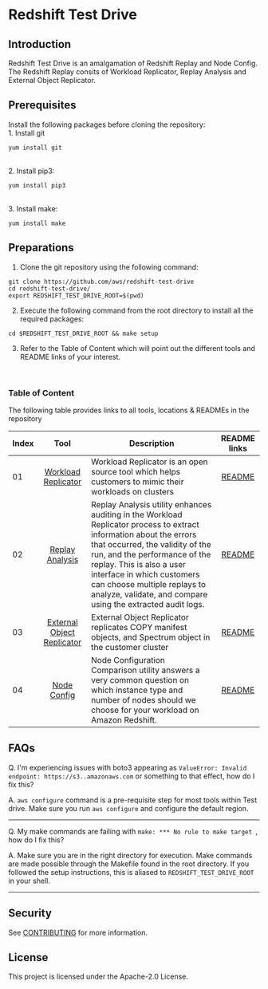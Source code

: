 # Redshift Test Drive

## Introduction
Redshift Test Drive is an amalgamation of Redshift Replay and Node Config. The Redshift Replay consits of Workload Replicator, Replay Analysis and External Object Replicator.

## Prerequisites
Install the following packages before cloning the repository:
<br>1. Install git
<br> 
```
yum install git
```
 <br>2. Install pip3:
 <br>
 ```
 yum install pip3
 ```
 <br>3. Install make:
 <br>
 ```
 yum install make
 ```

 ## Preparations
 01. Clone the git repository using the following command:
 
 ```
 git clone https://github.com/aws/redshift-test-drive
 cd redshift-test-drive/
 export REDSHIFT_TEST_DRIVE_ROOT=$(pwd)
 ```
 02. Execute the following command from the root directory to install all the required packages:
 ```
 cd $REDSHIFT_TEST_DRIVE_ROOT && make setup
 ```
 03. Refer to the Table of Content which will point out the different tools and README links of your interest.


<br>

### Table of Content
The following table provides links to all tools, locations & READMEs in the repository



| Index |                             Tool                              | Description | README links|
| ----- |:-------------------------------------------------------------:|-------| :-------: |
| 01|                 [Workload Replicator](/core)                  |Workload Replicator is an open source tool which helps customers to mimic their workloads on clusters |[README](/core/README.md)|
| 02|           [Replay Analysis](/tools/ReplayAnalysis)            |Replay Analysis utility enhances auditing in the Workload Replicator process to extract information about the errors that occurred, the validity of the run, and the performance of the replay. This is also a user interface in which customers can choose multiple replays to analyze, validate, and compare using the extracted audit logs.|[README](/tools/ReplayAnalysis/README.md)|
|03 | [External Object Replicator](/tools/ExternalObjectReplicator) |External Object Replicator replicates COPY manifest objects, and Spectrum object in the customer cluster|[README](/tools/ExternalObjectReplicator/README.md)|
|04|            [Node Config](/tools/NodeConfigCompare)            | Node Configuration Comparison utility answers a very common question on which instance type and number of nodes should we choose for your workload on Amazon Redshift.|[README](/tools/NodeConfigCompare/README.md)

## FAQs
Q. I'm experiencing issues with boto3 appearing as `ValueError: Invalid endpoint: https://s3..amazonaws.com` or something to that effect, how do I fix this?

A. `aws configure` command is a pre-requisite step for most tools within Test drive. Make sure you run `aws configure` and configure the default region.

----
Q. My make commands are failing with `make: *** No rule to make target `, how do I fix this?

A. Make sure you are in the right directory for execution. Make commands are made possible through the Makefile found in the root directory. If you followed the setup instructions, this is aliased to `REDSHIFT_TEST_DRIVE_ROOT` in your shell.

----

## Security

See [CONTRIBUTING](CONTRIBUTING.md#security-issue-notifications) for more information.

## License

This project is licensed under the Apache-2.0 License.

